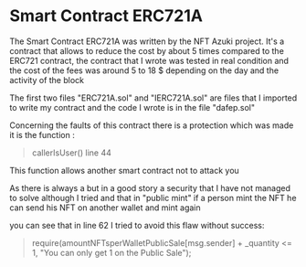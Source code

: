 # Smart Contract ERC721A

The Smart Contract ERC721A was written by the NFT Azuki project. It's a contract that allows to reduce the cost by about 5 times compared to the ERC721 contract, the contract that I wrote was tested in real condition and the cost of the fees was around 5 to 18 $ depending on the day and the activity of the block

The first two files "ERC721A.sol" and "IERC721A.sol" are files that I imported to write my contract and the code I wrote is in the file "dafep.sol"

Concerning the faults of this contract there is a protection which was made it is the function :

> callerIsUser() line 44

This function allows another smart contract not to attack you

As there is always a but in a good story a security that I have not managed to solve although I tried and that in "public mint" if a person mint the NFT he can send his NFT on another wallet and mint again

you can see that in line 62 I tried to avoid this flaw without success:

> require(amountNFTsperWalletPublicSale[msg.sender] + _quantity <= 1, "You can only get 1 on the Public Sale");